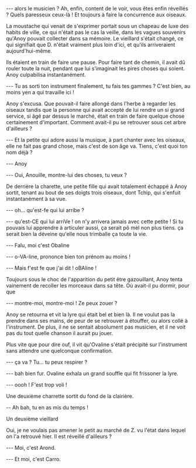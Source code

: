 --- alors le musicien ? Ah, enfin, content de le voir, vous êtes enfin
réveillés ? Quels paresseux ceux-là ! Et toujours à faire la
concurrence aux oiseaux.

La moustache qui venait de s'exprimer portait sous un chapeau de luxe
des habits de ville, ce qui n'était pas le cas la veille, dans les
vagues souvenirs qu'Anoy pouvait collecter dans sa mémoire. Le
vieillard s'était changé, ce qui signifiait que D. n'était vraiment
plus loin d'ici, et qu'ils arriveraient aujourd'hui-même.

Ils étaient en train de faire une pause. Pour faire tant de chemin, il
avait dû rouler toute la nuit, pendant que lui s'imaginait les pires
choses qui soient. Anoy culpabilisa instantanément.

--- Tu as sorti ton instrument finalement, tu fais tes gammes ? C'est
bien, au moins yen a qui travaille ici !

Anoy s'excusa. Que pouvait-il faire allongé dans l'herbe à regarder
les oiseaux tandis que la personne qui avait accepté de lui rendre un
si grand service, si âgé par dessus le marché, était en train de faire
quelque chose certainement d'important. Comment avait-il pu se
retrouver sous cet arbre d'ailleurs ?

--- Et la petite qui adore aussi la musique, à part chanter avec les
oiseaux, elle ne fait pas grand chose, mais c'est de son âge
va. Tiens, c'est quoi ton nom déjà ?

--- Anoy

--- Oui, Anouille, montre-lui des choses, tu veux ?

De derrière la charette, une petite fille qui avait totalement échappé
à Anoy sortit, tenant au bout de ses doigts trois oiseaux, dont Tchip,
qui s'enfuit instantanément à sa vue.

--- oh... qu'est-fe qui lui arribe ?

--- qu'est-CE qui lui arriVe ! on n'y arrivera jamais avec cette
petite ! Si tu pouvais lui apprendre à articuler aussi, ça serait pô
mèl non plus tiens. ça serait bien la déveine qu'elle nous trimballe
ça toute la vie.

--- Falu, moi c'est Obaline

--- o-VA-line, prononce bien ton prénom au moins !

--- Mais f'est fe que j'ai dit ! oBAline !

Toujours sous le choc de l'apparition du petit être gazouillant, Anoy
tenta vainement de recoller les morceaux dans sa tête. Où avait-il pu
dormir, pour que

--- montre-moi, montre-moi ! Ze peux zouer ?

Anoy se retourna et vit la lyre qui était bel et bien là. Il ne voulut
pas la prendre dans ses mains, de peur de se retrouver à étouffer, ou
alors collé à l'instrument. De plus, il ne se sentait absolument pas
musicien, et il ne voit pas du tout quelle chanson il aurait pu jouer.

Plus vite que pour dire ouf, il vit qu'Ovaline s'était précipité sur
l'instrument sans attendre une quelconque confirmation.

--- ça va ? Tu... tu peux respirer ?

--- bah bien fur. Ovaline exhala un grand souffle qui fit frissoner la lyre.

--- oooh ! F'est trop voli ! 


Une deuxième charrette sortit du fond de la clairière.

-- Ah bah, tu en as mis du temps !

Un deuxième vieillard

Oui, je ne voulais pas amener le petit au marché de Z. vu l'état dans
lequel on l'a retrouvé hier. Il est réveillé d'ailleurs ?



--- Moi, c'est Arond.

--- Et moi, c'est Carro.



